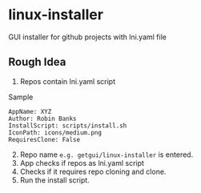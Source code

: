 # linux-installer
GUI installer for github projects with lni.yaml file

## Rough Idea
1. Repos contain lni.yaml script

Sample
```
AppName: XYZ
Author: Robin Banks
InstallScript: scripts/install.sh
IconPath: icons/medium.png
RequiresClone: False
```

2. Repo name `e.g. getgui/linux-installer` is entered.
3. App checks if repos as lni.yaml script
4. Checks if it requires repo cloning and clone.
5. Run the install script.

